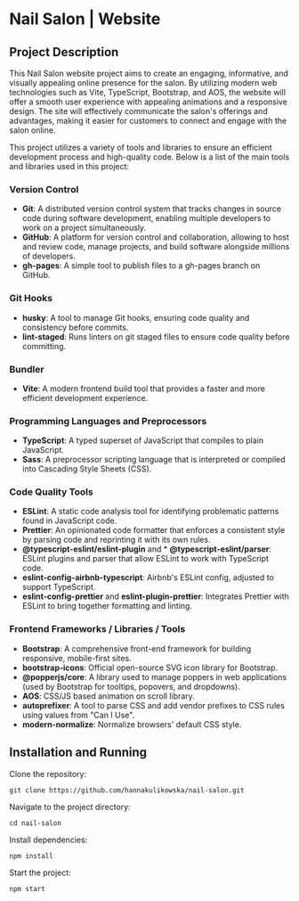 # Nail Salon | Website

## Project Description
This Nail Salon website project aims to create an engaging, informative, and visually appealing online presence for the salon. By utilizing modern web technologies such as Vite, TypeScript, Bootstrap, and AOS, the website will offer a smooth user experience with appealing animations and a responsive design. The site will effectively communicate the salon's offerings and advantages, making it easier for customers to connect and engage with the salon online.

This project utilizes a variety of tools and libraries to ensure an efficient development process and high-quality code. Below is a list of the main tools and libraries used in this project:

### Version Control

- **Git**: A distributed version control system that tracks changes in source code during software development, enabling multiple developers to work on a project simultaneously.
- **GitHub**: A platform for version control and collaboration, allowing to host and review code, manage projects, and build software alongside millions of developers.
- **gh-pages**: A simple tool to publish files to a gh-pages branch on GitHub.

### Git Hooks

- **husky**: A tool to manage Git hooks, ensuring code quality and consistency before commits.
- **lint-staged**: Runs linters on git staged files to ensure code quality before committing.

### Bundler

- **Vite**: A modern frontend build tool that provides a faster and more efficient development experience.

### Programming Languages and Preprocessors

- **TypeScript**: A typed superset of JavaScript that compiles to plain JavaScript.
- **Sass**: A preprocessor scripting language that is interpreted or compiled into Cascading Style Sheets (CSS).

### Code Quality Tools

- **ESLint**: A static code analysis tool for identifying problematic patterns found in JavaScript code.
- **Prettier**: An opinionated code formatter that enforces a consistent style by parsing code and reprinting it with its own rules.
- **@typescript-eslint/eslint-plugin** and \* **@typescript-eslint/parser**: ESLint plugins and parser that allow ESLint to work with TypeScript code.
- **eslint-config-airbnb-typescript**: Airbnb's ESLint config, adjusted to support TypeScript.
- **eslint-config-prettier** and **eslint-plugin-prettier**: Integrates Prettier with ESLint to bring together formatting and linting.

### Frontend Frameworks / Libraries / Tools

- **Bootstrap**: A comprehensive front-end framework for building responsive, mobile-first sites.
- **bootstrap-icons**: Official open-source SVG icon library for Bootstrap.
- **@popperjs/core**: A library used to manage poppers in web applications (used by Bootstrap for tooltips, popovers, and dropdowns).
- **AOS**: CSS/JS based animation on scroll library.
- **autoprefixer**: A tool to parse CSS and add vendor prefixes to CSS rules using values from "Can I Use".
- **modern-normalize**: Normalize browsers' default CSS style.


## Installation and Running

Clone the repository:

```
git clone https://github.com/hannakulikowska/nail-salon.git
```

Navigate to the project directory:

```
cd nail-salon
```

Install dependencies:

```
npm install
```

Start the project:

```
npm start
```
